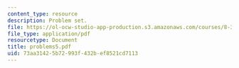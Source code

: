 ```yaml
---
content_type: resource
description: Problem set.
file: https://ol-ocw-studio-app-production.s3.amazonaws.com/courses/8-325-relativistic-quantum-field-theory-iii-spring-2003/73aa31425b72993f432bef8521cd7113_problems5.pdf
file_type: application/pdf
resourcetype: Document
title: problems5.pdf
uid: 73aa3142-5b72-993f-432b-ef8521cd7113
---
```


